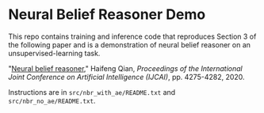 # Neural Belief Reasoner Demo

This repo contains training and inference code that reproduces Section 3 of the following paper and is a demonstration of neural belief reasoner on an unsupervised-learning task.

"[Neural belief reasoner](https://www.ijcai.org/proceedings/2020/0590.pdf)," Haifeng Qian, *Proceedings of the International Joint Conference on Artificial Intelligence (IJCAI)*, pp. 4275-4282, 2020.

Instructions are in `src/nbr_with_ae/README.txt` and `src/nbr_no_ae/README.txt`.

